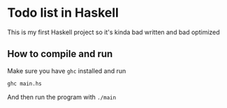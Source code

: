 # Todo list in Haskell 

This is my first Haskell project so it's kinda bad written and bad optimized 

## How to compile and run

Make sure you have `ghc` installed and run

```bash
ghc main.hs
```

And then run the program with `./main`

